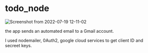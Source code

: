 # todo_node
![Screenshot from 2022-07-19 12-11-02](https://user-images.githubusercontent.com/64626802/179737839-02ad6a5e-f3ac-482e-88f5-22f995af2511.jpeg)

the app sends an automated email to a Gmail account.

I used nodemailer, 0Auth2, google cloud services to get client ID and secreet keys.
